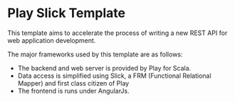 # Play Slick Template

This template aims to accelerate the process of writing a new REST API for web application development.

The major frameworks used by this template are as follows:
- The backend and web server is provided by Play for Scala.
- Data access is simplified using Slick, a FRM (Functional Relational Mapper) and first class citizen of Play
- The frontend is runs under AngularJs.
